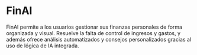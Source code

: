# FinAI
FinAI permite a los usuarios gestionar sus finanzas personales de forma organizada y visual. Resuelve la falta de control de ingresos y gastos, y además ofrece análisis automatizados y consejos personalizados gracias al uso de lógica de IA integrada.
